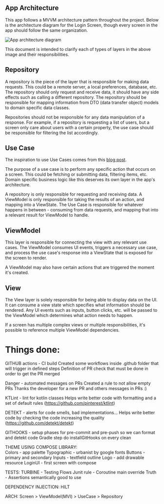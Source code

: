 ## App Architecture

This app follows a MVVM architecture pattern throughout the project. Below is the architecture
diagram for the Login Screen, though every screen in the app should follow the same organization.

![App architecture diagram](assets/AppModules.jpg)

This document is intended to clarify each of types of layers in the above image and their
responsibilities.

## Repository

A repository is the piece of the layer that is responsible for making data requests. This could be a
remote server, a local preferences, database, etc. The repository should only request and receive
data, it should have any side effects such as calling a different repository. The repository should
be responsible for mapping information from DTO (data transfer object) models to domain specific
data classes.

Repositories should not be responsible for any data manipulation of a response. For example, if a
repository is requesting a list of users, but a screen only care about users with a certain
property,
the use case should be responsible for filtering the list accordingly.

## Use Case

The inspiration to use Use Cases comes from
this [blog post](https://proandroiddev.com/why-you-need-use-cases-interactors-142e8a6fe576).

The purpose of a use case is to perform any specific action that occurs on a screen. This could be
fetching or submitting data, filtering items, etc. Domain specific business logic like this deserves
its own layer in the app's architecture.

A repository is only responsible for requesting and receiving data. A ViewModel is only responsible
for taking the results of an action, and mapping into a ViewState. The Use Case is responsible for
whatever happens in between - consuming from data requests, and mapping that into a relevant result
for ViewModel to handle.

## ViewModel

This layer is responsible for connecting the view with any relevant use cases. The ViewModel
consumes UI events, triggers a necessary use case, and process the use case's response into a
ViewState that is exposed for the screen to render.

A ViewModel may also have certain actions that are triggered the moment it's created.

## View

The View layer is solely responsible for being able to display data on the UI. It can consume a
view state which specifies what information should be rendered. Any UI events such as inputs, button
clicks, etc. will be passed to the ViewModel which determines what action needs to happen.

If a screen has multiple complex views or multiple responsibilities, it's possible to reference
multiple ViewModel dependencies.

# Things done:
  GITHUB actions - CI build
    Created some workflows inside .github folder that will trigger in defined steps
    Definition of PR check that must be done in order to get the PR merged
  
  Danger - automated messages on PRs
    Created a rule to not allow empty PRs
    Thanks the developer for a new PR and others messages in PRs :)

  KTLint - lint for kotlin classes
    Helps write better code with formatting and a set of default rules (https://github.com/pinterest/ktlint)   

  DETEKT - alerts for code smells, bad implementations...
    Helps write better code by checking the code increasing the quality (https://github.com/detekt/detekt)
  
  GITHOOKS - setup phases for pre-commit and pre-push so we can format and detekt code
    Gradle step do installGitHooks on every clean
  
  THEME USING COMPOSE LIBRARY:  
    Colors - app palette 
    Typographic - urbanist by google fonts
    Buttons - primary and secondary
    Inputs - textfield outline
    Logo - add drawable resource
    LoginUI - first screen with compose

  TESTS:
    TURBINE - Testing Flows
    Junit rule - Coroutine main override
    Truth - Assertions semantically good to use

  DEPENDENCY INJECTION:
    HILT

  ARCH:
    Screen > ViewModel(MVI) > UseCase > Repository

    

    